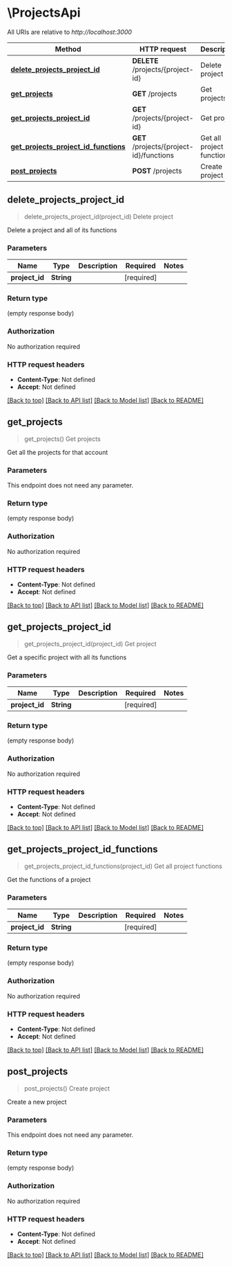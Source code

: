 # \ProjectsApi

All URIs are relative to *http://localhost:3000*

Method | HTTP request | Description
------------- | ------------- | -------------
[**delete_projects_project_id**](ProjectsApi.md#delete_projects_project_id) | **DELETE** /projects/{project-id} | Delete project
[**get_projects**](ProjectsApi.md#get_projects) | **GET** /projects | Get projects
[**get_projects_project_id**](ProjectsApi.md#get_projects_project_id) | **GET** /projects/{project-id} | Get project
[**get_projects_project_id_functions**](ProjectsApi.md#get_projects_project_id_functions) | **GET** /projects/{project-id}/functions | Get all project functions
[**post_projects**](ProjectsApi.md#post_projects) | **POST** /projects | Create project



## delete_projects_project_id

> delete_projects_project_id(project_id)
Delete project

Delete a project and all of its functions

### Parameters


Name | Type | Description  | Required | Notes
------------- | ------------- | ------------- | ------------- | -------------
**project_id** | **String** |  | [required] |

### Return type

 (empty response body)

### Authorization

No authorization required

### HTTP request headers

- **Content-Type**: Not defined
- **Accept**: Not defined

[[Back to top]](#) [[Back to API list]](../README.md#documentation-for-api-endpoints) [[Back to Model list]](../README.md#documentation-for-models) [[Back to README]](../README.md)


## get_projects

> get_projects()
Get projects

Get all the projects for that account

### Parameters

This endpoint does not need any parameter.

### Return type

 (empty response body)

### Authorization

No authorization required

### HTTP request headers

- **Content-Type**: Not defined
- **Accept**: Not defined

[[Back to top]](#) [[Back to API list]](../README.md#documentation-for-api-endpoints) [[Back to Model list]](../README.md#documentation-for-models) [[Back to README]](../README.md)


## get_projects_project_id

> get_projects_project_id(project_id)
Get project

Get a specific project with all its functions

### Parameters


Name | Type | Description  | Required | Notes
------------- | ------------- | ------------- | ------------- | -------------
**project_id** | **String** |  | [required] |

### Return type

 (empty response body)

### Authorization

No authorization required

### HTTP request headers

- **Content-Type**: Not defined
- **Accept**: Not defined

[[Back to top]](#) [[Back to API list]](../README.md#documentation-for-api-endpoints) [[Back to Model list]](../README.md#documentation-for-models) [[Back to README]](../README.md)


## get_projects_project_id_functions

> get_projects_project_id_functions(project_id)
Get all project functions

Get the functions of a project

### Parameters


Name | Type | Description  | Required | Notes
------------- | ------------- | ------------- | ------------- | -------------
**project_id** | **String** |  | [required] |

### Return type

 (empty response body)

### Authorization

No authorization required

### HTTP request headers

- **Content-Type**: Not defined
- **Accept**: Not defined

[[Back to top]](#) [[Back to API list]](../README.md#documentation-for-api-endpoints) [[Back to Model list]](../README.md#documentation-for-models) [[Back to README]](../README.md)


## post_projects

> post_projects()
Create project

Create a new project

### Parameters

This endpoint does not need any parameter.

### Return type

 (empty response body)

### Authorization

No authorization required

### HTTP request headers

- **Content-Type**: Not defined
- **Accept**: Not defined

[[Back to top]](#) [[Back to API list]](../README.md#documentation-for-api-endpoints) [[Back to Model list]](../README.md#documentation-for-models) [[Back to README]](../README.md)

